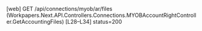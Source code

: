 [web] GET /api/connections/myob/ar/files  (Workpapers.Next.API.Controllers.Connections.MYOBAccountRightController.GetAccountingFiles)  [L28–L34] status=200

